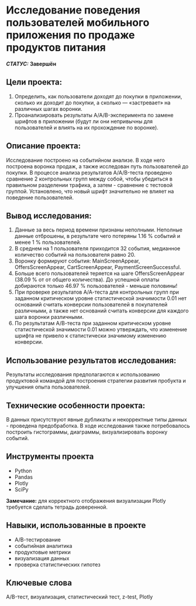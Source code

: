 # Исследование поведения пользователей мобильного приложения по продаже продуктов питания


***СТАТУС:*** **Завершён**


## Цели проекта:

1. Определить, как пользователи доходят до покупки в приложении, сколько их доходит до покупки, а сколько — «застревает» на различных шагах воронки.
2. Проанализировать результаты A/A/B-эксперимента по замене шрифтов в приложении (будут ли они непривычны для пользователей и влиять на их прохождение по воронке).

## Описание проекта:

Исследование построено на событийном анализе. В ходе него построена воронка продаж, а также исследован путь пользователей до покупки. В процессе анализа результатов A/A/B-теста проведено сравнение 2 контрольных групп между собой, чтобы убедиться в правильном разделении трафика, а затем - сравнение с тестовой группой. Установлено, что новый шрифт значительно не влияет на поведение пользователей.


## Вывод исследования:

1. Данные за весь период времени признаны неполными. Неполные данные отброшены, в результате чего потеряны 1.16 % событий и менее 1 % пользователей.
2. В среднем на 1 пользователя приходится 32 события, медианное количество событий на пользователя равно 20.
3. Воронку формируют события: MainScreenAppear, OffersScreenAppear, CartScreenAppear, PaymentScreenSuccessful.
4. Больше всего пользователей теряется на шаге OffersScreenAppear (38.09 % от от общего количества). До успешной оплаты добираются только 46.97 % пользователей - меньше половины!
5. При проверке результатов А/А-теста для контрольных групп при заданном критическом уровне статистической значимости 0.01 нет оснований считать конверсии пользователей в покупателей различными, а также нет оснований считать конверсии для каждого шага воронки различными.
6. По результатам А/В-теста при заданном критическом уровне статистической значимости 0.01 можно утверждать, что изменение шрифта не привело к статистически значимому изменению конверсии.


## Использование результатов исследования:

Результаты исследования предполагаются к использованию продуктовой командой для построения стратегии развития пробукта и улучшения опыта пользователей.


## Технические особенности проекта:

В данных присутствуют явные дубликаты и некорректные типы данных - проведена предобработка.
В ходе исследования также потребовалось построить гистограммы, диаграммы, визуализировать воронку событий.


## Инструменты проекта

- Python
- Pandas
- Plotly 
- SciPy

**Замечание:** для корректного отображения визуализации Plotly требуется сделать тетрадь доверенной.


## Навыки, использованные в проекте

- А/В-тестирование
- событийная аналитика 
- продуктовые метрики
- визуализация данных
- проверка статистических гипотез


## Ключевые слова

A/B-тест, визуализация, статистический тест, z-test, Plotly
